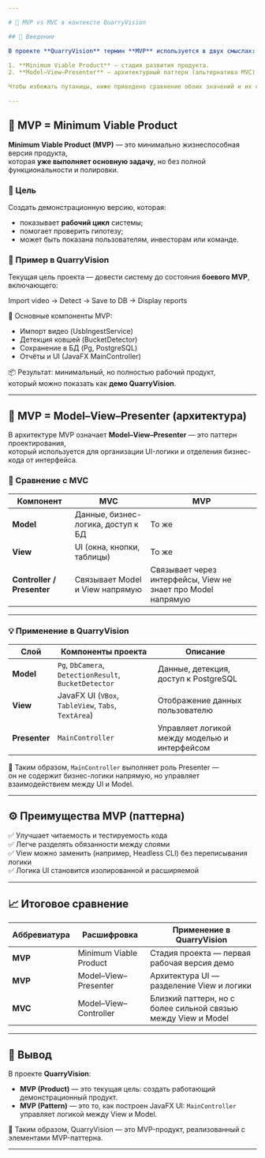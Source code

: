 ```yaml
---

# 🧩 MVP vs MVC в контексте QuarryVision

## 🔖 Введение

В проекте **QuarryVision** термин **MVP** используется в двух смыслах:

1. **Minimum Viable Product** — стадия развития продукта.  
2. **Model–View–Presenter** — архитектурный паттерн (альтернатива MVC).

Чтобы избежать путаницы, ниже приведено сравнение обоих значений и их связь с архитектурой проекта.

---
```


## 🚀 MVP = Minimum Viable Product

**Minimum Viable Product (MVP)** — это минимально жизнеспособная версия продукта,  
которая **уже выполняет основную задачу**, но без полной функциональности и полировки.

### 🎯 Цель
Создать демонстрационную версию, которая:
- показывает **рабочий цикл** системы;
- помогает проверить гипотезу;
- может быть показана пользователям, инвесторам или команде.

### 🧱 Пример в QuarryVision

Текущая цель проекта — довести систему до состояния **боевого MVP**, включающего:


Import video → Detect → Save to DB → Display reports

🔹 Основные компоненты MVP:
- Импорт видео (UsbIngestService)  
- Детекция ковшей (BucketDetector)  
- Сохранение в БД (Pg, PostgreSQL)  
- Отчёты и UI (JavaFX MainController)  

📦 Результат: минимальный, но полностью рабочий продукт,  
который можно показать как **демо QuarryVision**.

---

## 🧭 MVP = Model–View–Presenter (архитектура)

В архитектуре MVP означает **Model–View–Presenter** — это паттерн проектирования,  
который используется для организации UI-логики и отделения бизнес-кода от интерфейса.

### 📐 Сравнение с MVC

| Компонент                  | MVC                                | MVP                                                          |
|----------------------------|------------------------------------|--------------------------------------------------------------|
| **Model**                  | Данные, бизнес-логика, доступ к БД | То же                                                        |
| **View**                   | UI (окна, кнопки, таблицы)         | То же                                                        |
| **Controller / Presenter** | Связывает Model и View напрямую    | Связывает через интерфейсы, View не знает про Model напрямую |


---

### 💡 Применение в QuarryVision

| Слой          | Компоненты проекта                                    | Описание                                      |
|---------------|-------------------------------------------------------|-----------------------------------------------|
| **Model**     | `Pg`, `DbCamera`, `DetectionResult`, `BucketDetector` | Данные, детекция, доступ к PostgreSQL         |
| **View**      | JavaFX UI (`VBox`, `TableView`, `Tabs`, `TextArea`)   | Отображение данных пользователю               |
| **Presenter** | `MainController`                                      | Управляет логикой между моделью и интерфейсом |

🧠 Таким образом, `MainController` выполняет роль Presenter —  
он не содержит бизнес-логики напрямую, но управляет взаимодействием между UI и Model.

---

## ⚙️ Преимущества MVP (паттерна)

✅ Улучшает читаемость и тестируемость кода  
✅ Легче разделять обязанности между слоями  
✅ View можно заменить (например, Headless CLI) без переписывания логики  
✅ Логика UI становится изолированной и расширяемой  

---

## 📈 Итоговое сравнение

| Аббревиатура | Расшифровка            | Применение в QuarryVision                                     |
|--------------|------------------------|---------------------------------------------------------------|
| **MVP**      | Minimum Viable Product | Стадия проекта — первая рабочая версия демо                   |
| **MVP**      | Model–View–Presenter   | Архитектура UI — разделение View и логики                     |
| **MVC**      | Model–View–Controller  | Близкий паттерн, но с более сильной связью между View и Model |

---

## 📘 Вывод

В проекте **QuarryVision**:
- **MVP (Product)** — это текущая цель: создать работающий демонстрационный продукт.  
- **MVP (Pattern)** — это то, как построен JavaFX UI: `MainController` управляет логикой между View и Model.  

📍 Таким образом, QuarryVision — это MVP-продукт, реализованный с элементами MVP-паттерна.

---


